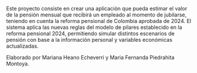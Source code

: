 Este proyecto consiste en crear una aplicación que pueda estimar el valor de la pensión mensual que recibirá un empleado al momento de jubilarse, teniendo en cuenta la reforma pensional de Colombia aprobada de 2024. El sistema aplica las nuevas reglas del modelo de pilares establecido en la reforma pensional 2024, permitiendo simular distintos escenarios de pensión con base a la información personal y variables económicas actualizadas.

Elaborado por Mariana Heano Echeverri y Maria Fernanda Piedrahita Montoya.
